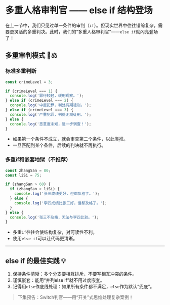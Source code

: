 # 多重人格审判官 —— else if 结构登场

在上一节中，我们只见过单一条件的审判（`if`）。但现实世界中往往错综复杂，需要更灵活的多重判决。此时，我们的“多重人格审判官”——`else if`就闪亮登场了！

## 多重审判模式 👨⚖️

### 标准多重判断
```javascript
const crimeLevel = 3;

if (crimeLevel === 1) {
  console.log('罪行较轻，缓刑观察。');
} else if (crimeLevel === 2) {
  console.log('中度犯罪，判处有期徒刑。');
} else if (crimeLevel === 3) {
  console.log('严重犯罪，判处无期徒刑。');
} else {
  console.log('恶意度未知，进一步调查！');
}
```
- 如果第一个条件不成立，就会审查第二个条件，以此类推。  
- 一旦匹配到某个条件，后续的判决就不再执行。

### 多重if和嵌套地狱（不推荐）
```javascript
const zhangSan = 80;
const liSi = 75;

if (zhangSan > 60) {
  if (zhangSan > liSi) {
    console.log('张三成绩更好，但都及格了。');
  } else {
    console.log('李四成绩比张三好，但都及格了。');
  }
} else {
  console.log('张三不及格，无法与李四比较。');
}
```
- 多重`if`往往会使结构复杂，对可读性不利。  
- 使用`else if`可以让代码更清晰。

---

## else if 的最佳实践 💡
1. 保持条件清晰：多个分支要相互排斥，不要写相互冲突的条件。  
2. 谨慎嵌套：能用“并列else if”就不用过度嵌套。  
3. 记得用`else`作底线处理：如果所有条件都不满足，`else`作为默认“兜底”。

> 下集预告：Switch判官——用“开关”式思维处理复杂案例！ 